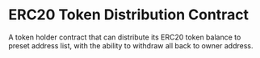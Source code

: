# ERC20 Token Distribution Contract
A token holder contract that can distribute its ERC20 token balance to preset address list, with the ability to withdraw all back to owner address.
